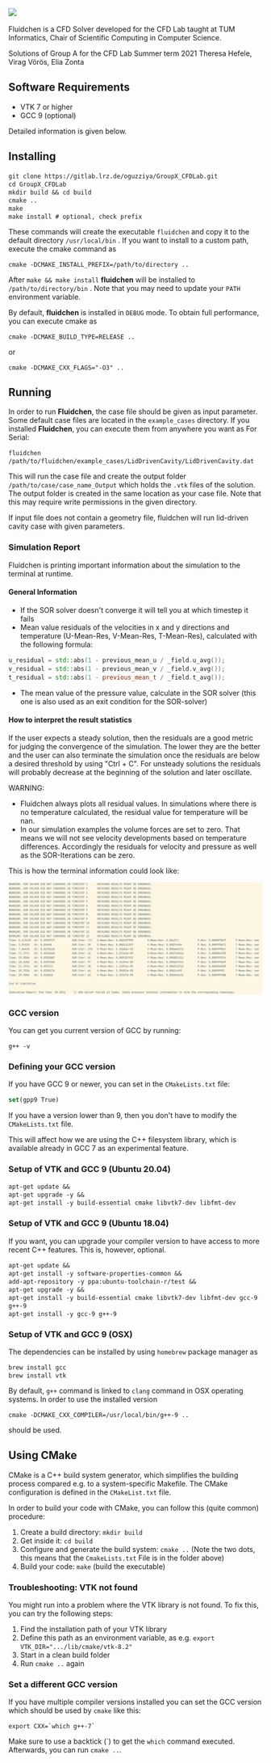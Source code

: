 ![](FluidchenLogo.png)

Fluidchen is a CFD Solver developed for the CFD Lab taught at TUM Informatics, Chair of Scientific Computing in Computer Science.

Solutions of Group A for the CFD Lab
Summer term 2021
Theresa Hefele, Virag Vörös, Elia Zonta

## Software Requirements

* VTK 7 or higher
* GCC 9 (optional)
  
Detailed information is given below.

## Installing

```shell
git clone https://gitlab.lrz.de/oguzziya/GroupX_CFDLab.git
cd GroupX_CFDLab
mkdir build && cd build
cmake ..
make
make install # optional, check prefix
```

These commands will create the executable `fluidchen` and copy it to the default directory `/usr/local/bin` . If you want to install to a custom path, execute the cmake command as

```shell
cmake -DCMAKE_INSTALL_PREFIX=/path/to/directory ..
```

After `make && make install` **fluidchen** will be installed to `/path/to/directory/bin` . Note that you may need to update your `PATH` environment variable.

By default, **fluidchen** is installed in `DEBUG` mode. To obtain full performance, you can execute cmake as

```shell
cmake -DCMAKE_BUILD_TYPE=RELEASE ..
```

or

```shell
cmake -DCMAKE_CXX_FLAGS="-O3" ..
```

## Running

In order to run **Fluidchen**, the case file should be given as input parameter. Some default case files are located in the `example_cases` directory. If you installed **Fluidchen**, you can execute them from anywhere you want as
For Serial:

```shell
fluidchen /path/to/fluidchen/example_cases/LidDrivenCavity/LidDrivenCavity.dat
```

This will run the case file and create the output folder `/path/to/case/case_name_Output` which holds the `.vtk` files of the solution. The output folder is created in the same location as your case file. Note that this may require write permissions in the given directory.

If input file does not contain a geometry file, fluidchen will run lid-driven cavity case with given parameters.

### Simulation Report
Fluidchen is printing important information about the simulation to the terminal at runtime.
#### General Information

* If the SOR solver doesn't converge it will tell you at which timestep it fails
* Mean value residuals of the velocities in x and y directions and temperature (U-Mean-Res, V-Mean-Res, T-Mean-Res), calculated with the following formula:
```cpp
u_residual = std::abs(1 - previous_mean_u / _field.u_avg());
v_residual = std::abs(1 - previous_mean_v / _field.v_avg());
t_residual = std::abs(1 - previous_mean_t / _field.t_avg());
```
* The mean value of the pressure value, calculate in the SOR solver (this one is also used as an exit condition for the SOR-solver)

#### How to interpret the result statistics
If the user expects a steady solution, then the residuals are a good metric for judging the convergence of the simulation. The lower they are the better and the user can also terminate the simulation once the residuals are below a desired threshold by using "Ctrl + C".
For unsteady solutions the residuals will probably decrease at the beginning of the solution and later oscillate.

WARNING: 
* Fluidchen always plots all residual values. In simulations where there is no temperature calculated, the residual value for temperature will be nan. 
* In our simulation examples the volume forces are set to zero. That means we will not see velocity developments based on temperature differences. Accordingly the residuals for velocity and pressure as well as the SOR-Iterations can be zero.

This is how the terminal information could look like:

![](Example_Terminal_Output.png)

### GCC version

You can get you current version of GCC by running:

```shell
g++ -v
```

### Defining your GCC version

If you have GCC 9 or newer, you can set in the `CMakeLists.txt` file:

```cmake
set(gpp9 True)
```

If you have a version lower than 9, then you don't have to modify the `CMakeLists.txt` file.

This will affect how we are using the C++ filesystem library, which is available already in GCC 7 as an experimental feature.

### Setup of VTK and GCC 9 (Ubuntu **20.04**)

```shell
apt-get update &&
apt-get upgrade -y &&
apt-get install -y build-essential cmake libvtk7-dev libfmt-dev
```

### Setup of VTK and GCC 9 (Ubuntu **18.04**)

If you want, you can upgrade your compiler version to have access to more recent C++ features.
This is, however, optional.

```shell
apt-get update &&
apt-get install -y software-properties-common &&
add-apt-repository -y ppa:ubuntu-toolchain-r/test &&
apt-get upgrade -y &&
apt-get install -y build-essential cmake libvtk7-dev libfmt-dev gcc-9 g++-9
apt-get install -y gcc-9 g++-9
```

### Setup of VTK and GCC 9 (OSX)

The dependencies can be installed by using `homebrew` package manager as

```shell
brew install gcc
brew install vtk
```

By default, `g++` command is linked to `clang` command in OSX operating systems. In order to use the installed version

```shell
cmake -DCMAKE_CXX_COMPILER=/usr/local/bin/g++-9 ..
```

should be used.

## Using CMake

CMake is a C++ build system generator, which simplifies the building process compared e.g. to a system-specific Makefile. The CMake configuration is defined in the `CMakeList.txt` file.

In order to build your code with CMake, you can follow this (quite common) procedure:

1. Create a build directory: `mkdir build`
2. Get inside it: `cd build`
3. Configure and generate the build system: `cmake ..` (Note the two dots, this means that the `CmakeLists.txt` File is in the folder above)
4. Build your code: `make` (build the executable)

### Troubleshooting: VTK not found

You might run into a problem where the VTK library is not found. To fix this, you can try the following steps:

1. Find the installation path of your VTK library 
2. Define this path as an environment variable, as e.g. `export VTK_DIR=".../lib/cmake/vtk-8.2"`
3. Start in a clean build folder
4. Run `cmake ..` again

### Set a different GCC version

If you have multiple compiler versions installed you can set the GCC version which should be used by `cmake` like this:

```shell
export CXX=`which g++-7`
```

Make sure to use a backtick (\`) to get the `which` command executed. Afterwards, you can run `cmake ..`.
